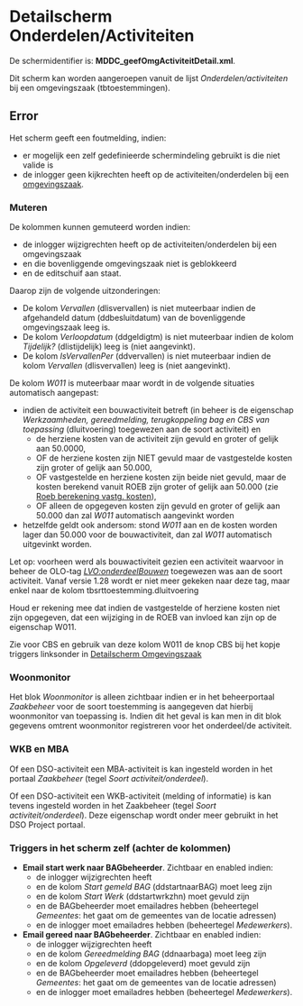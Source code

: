 # Detailscherm Onderdelen/Activiteiten

De schermidentifier is: **MDDC_geefOmgActiviteitDetail.xml**.

Dit scherm kan worden aangeroepen vanuit de lijst _Onderdelen/activiteiten_ bij een omgevingszaak (tbtoestemmingen).

## Error

Het scherm geeft een foutmelding, indien:

- er mogelijk een zelf gedefinieerde schermindeling gebruikt is die niet valide is
- de inlogger geen kijkrechten heeft op de activiteiten/onderdelen bij een [omgevingszaak](/probleemoplossing/portalen_en_moduleschermen/zaakportaal_omgeving/tegel_onderdelen/lijst_onderdelen.md).

### Muteren

De kolommen kunnen gemuteerd worden indien:

- de inlogger wijzigrechten heeft op de activiteiten/onderdelen bij een omgevingszaak
- en die bovenliggende omgevingszaak niet is geblokkeerd
- en de editschuif aan staat.

Daarop zijn de volgende uitzonderingen:

- De kolom _Vervallen_ (dlisvervallen) is niet muteerbaar indien de afgehandeld datum (ddbesluitdatum) van de bovenliggende omgevingszaak leeg is.
- De kolom _Verloopdatum_ (ddgeldigtm) is niet muteerbaar indien de kolom _Tijdelijk?_ (dlistijdelijk) leeg is (niet aangevinkt).
- De kolom _IsVervallenPer_ (ddvervallen) is niet muteerbaar indien de kolom _Vervallen_ (dlisvervallen) leeg is (niet aangevinkt).

De kolom _W011_ is muteerbaar maar wordt in de volgende situaties automatisch aangepast:

- indien de activiteit een bouwactiviteit betreft (in beheer is de eigenschap _Werkzaamheden, gereedmelding, terugkoppeling bag en CBS van toepassing_ (dluitvoering) toegewezen aan de soort activiteit) en
  - de herziene kosten van de activiteit zijn gevuld en groter of gelijk aan 50.0000,
  - OF de herziene kosten zijn NIET gevuld maar de vastgestelde kosten zijn groter of gelijk aan 50.000,
  - OF vastgestelde en herziene kosten zijn beide niet gevuld, maar de kosten berekend vanuit ROEB zijn groter of gelijk aan 50.000 (zie [Roeb berekening vastg. kosten](/instellen_inrichten/roeb_berekening_vastg._kosten.md)),
  - OF alleen de opgegeven kosten zijn gevuld en groter of gelijk aan 50.000 dan zal _W011_ automatisch aangevinkt worden
- hetzelfde geldt ook andersom: stond _W011_ aan en de kosten worden lager dan 50.000 voor de bouwactiviteit, dan zal _W011_ automatisch uitgevinkt worden.

Let op: voorheen werd als bouwactiviteit gezien een activiteit waarvoor in beheer de OLO-tag _<LVO:onderdeelBouwen>_ toegewezen was aan de soort activiteit. Vanaf versie 1.28 wordt er niet meer gekeken naar deze tag, maar enkel naar de kolom tbsrttoestemming.dluitvoering

Houd er rekening mee dat indien de vastgestelde of herziene kosten niet zijn opgegeven, dat een wijziging in de ROEB van invloed kan zijn op de eigenschap W011.

Zie voor CBS en gebruik van deze kolom W011 de knop CBS bij het kopje triggers linksonder in [Detailscherm Omgevingszaak](/probleemoplossing/portalen_en_moduleschermen/zaakportaal_omgeving/detailscherm_omgevingszaken.md)

### Woonmonitor

Het blok _Woonmonitor_ is alleen zichtbaar indien er in het beheerportaal _Zaakbeheer_ voor de soort toestemming is aangegeven dat hierbij woonmonitor van toepassing is. Indien dit het geval is kan men in dit blok gegevens omtrent woonmonitor registreren voor het onderdeel/de activiteit.

### WKB en MBA

Of een DSO-activiteit een MBA-activiteit is kan ingesteld worden in het portaal _Zaakbeheer_ (tegel _Soort activiteit/onderdeel_).

Of een DSO-activiteit een WKB-activiteit (melding of informatie) is kan tevens ingesteld worden in het Zaakbeheer (tegel _Soort activiteit/onderdeel_). Deze eigenschap wordt onder meer gebruikt in het DSO Project portaal.

### Triggers in het scherm zelf (achter de kolommen)

- **Email start werk naar BAGbeheerder**. Zichtbaar en enabled indien:
  - de inlogger wijzigrechten heeft
  - en de kolom _Start gemeld BAG_ (ddstartnaarBAG) moet leeg zijn
  - en de kolom _Start Werk_ (ddstartwrkzhn) moet gevuld zijn
  - en de BAGbeheerder moet emailadres hebben (beheertegel _Gemeentes_: het gaat om de gemeentes van de locatie adressen)
  - en de inlogger moet emailadres hebben (beheertegel _Medewerkers_).
- **Email gereed naar BAGbeheerder**. Zichtbaar en enabled indien:
  - de inlogger wijzigrechten heeft
  - en de kolom _Gereedmelding BAG_ (ddnaarbaga) moet leeg zijn
  - en de kolom _Opgeleverd_ (ddopgeleverd) moet gevuld zijn
  - en de BAGbeheerder moet emailadres hebben (beheertegel _Gemeentes_: het gaat om de gemeentes van de locatie adressen)
  - en de inlogger moet emailadres hebben (beheertegel _Medewerkers_).
